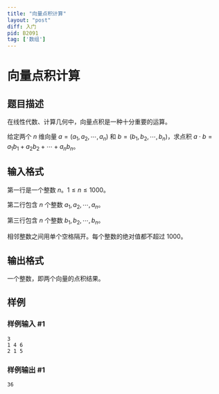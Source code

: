 ```yaml
---
title: "向量点积计算"
layout: "post"
diff: 入门
pid: B2091
tag: ['数组']
---
```

# 向量点积计算
## 题目描述

在线性代数、计算几何中，向量点积是一种十分重要的运算。

给定两个 $n$ 维向量 $a=(a_1,a_2, \cdots ,a_n)$ 和 $b=(b_1,b_2, \cdots ,b_n)$，求点积 $a$ · $b=a_1b_1+a_2b_2+ \cdots +a_nb_n$。
## 输入格式

第一行是一个整数 $n$。$1 \le n \le 1000$。

第二行包含 $n$ 个整数 $a_1,a_2, \cdots ,a_n$。

第三行包含 $n$ 个整数 $b_1,b_2, \cdots ,b_n$。

相邻整数之间用单个空格隔开。每个整数的绝对值都不超过 $1000$。
## 输出格式

一个整数，即两个向量的点积结果。
## 样例

### 样例输入 #1
```
3
1 4 6
2 1 5
```
### 样例输出 #1
```
36
```

